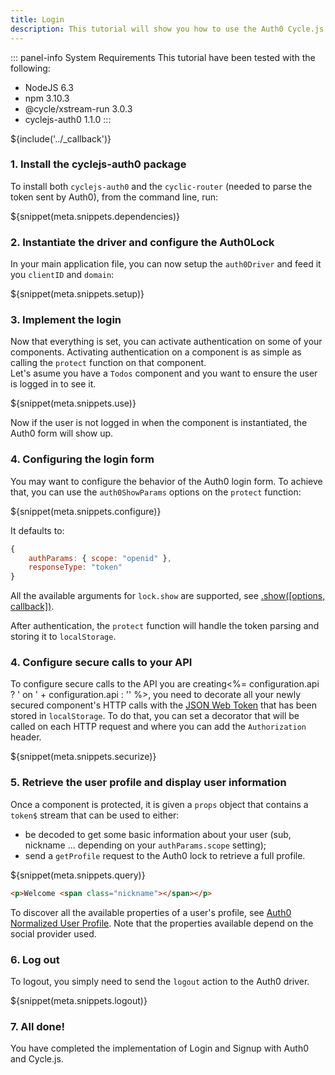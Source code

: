 ```yaml
---
title: Login
description: This tutorial will show you how to use the Auth0 Cycle.js driver to add authentication and authorization to your web app.
---
```


::: panel-info System Requirements
This tutorial have been tested with the following:

* NodeJS 6.3
* npm 3.10.3
* @cycle/xstream-run 3.0.3
* cyclejs-auth0 1.1.0
:::

${include('../\_callback')}

### 1. Install the cyclejs-auth0 package

To install both `cyclejs-auth0` and the `cyclic-router` (needed to parse the token sent by Auth0), from the command line, run:

${snippet(meta.snippets.dependencies)}

### 2. Instantiate the driver and configure the Auth0Lock

In your main application file, you can now setup the `auth0Driver` and feed it you `clientID` and `domain`:

${snippet(meta.snippets.setup)}

### 3. Implement the login

Now that everything is set, you can activate authentication on some of your components. Activating authentication on a component is as simple as calling the `protect` function on that component.  
Let's asume you have a `Todos` component and you want to ensure the user is logged in to see it.

${snippet(meta.snippets.use)}

Now if the user is not logged in when the component is instantiated, the Auth0 form will show up.

### 4. Configuring the login form

You may want to configure the behavior of the Auth0 login form. To achieve that, you can use the `auth0ShowParams` options on the `protect` function:

${snippet(meta.snippets.configure)}

It defaults to:
```js
{
    authParams: { scope: "openid" },
    responseType: "token"
}
```

All the available arguments for `lock.show` are supported, see [.show\(\[options, callback\]\)](/libraries/lock#-show-options-callback-).

After authentication, the `protect` function will handle the token parsing and storing it to `localStorage`.

### 4. Configure secure calls to your API

To configure secure calls to the API you are creating<%= configuration.api ? ' on ' + configuration.api : '' %>, you need to decorate all your newly secured component's HTTP calls with the [JSON Web Token](/jwt) that has been stored in `localStorage`. To do that, you can set a decorator that will be called on each HTTP request and where you can add the `Authorization` header.

${snippet(meta.snippets.securize)}

### 5. Retrieve the user profile and display user information

Once a component is protected, it is given a `props` object that contains a `token$` stream that can be used to either:
- be decoded to get some basic information about your user (sub, nickname ... depending on your `authParams.scope` setting);
- send a `getProfile` request to the Auth0 lock to retrieve a full profile.

${snippet(meta.snippets.query)}

```html
<p>Welcome <span class="nickname"></span></p>
```

To discover all the available properties of a user's profile, see [Auth0 Normalized User Profile](/user-profile). Note that the properties available depend on the social provider used.

### 6. Log out

To logout, you simply need to send the `logout` action to the Auth0 driver.

${snippet(meta.snippets.logout)}

### 7. All done!

You have completed the implementation of Login and Signup with Auth0 and Cycle.js.
